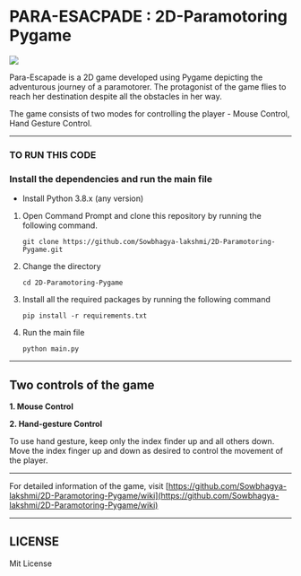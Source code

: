 # PARA-ESACPADE : 2D-Paramotoring Pygame

![](https://github.com/Sowbhagya-lakshmi/2D-Paramotoring-Pygame/blob/game-integration/Images_wiki/ICON.png)

Para-Escapade is a 2D game developed using Pygame depicting the adventurous journey of a paramotorer. The protagonist of the game flies to reach her destination despite all the obstacles in her way.

The game consists of two modes for controlling the player - Mouse Control, Hand Gesture Control.

***

### **TO RUN THIS CODE**

### Install the dependencies and run the main file

* Install Python 3.8.x (any version)

1. Open Command Prompt and clone this repository by running the following command.
      
       git clone https://github.com/Sowbhagya-lakshmi/2D-Paramotoring-Pygame.git

2. Change the directory
      
       cd 2D-Paramotoring-Pygame

3. Install all the required packages by running the following command 
       
       pip install -r requirements.txt
       
4. Run the main file

       python main.py 

***
## Two controls of the game

**1. Mouse Control**

**2. Hand-gesture Control**

To use hand gesture, keep only the index finder up and all others down. Move the index finger up and down as desired to control the movement of the player.  

***

For detailed information of the game, visit [https://github.com/Sowbhagya-lakshmi/2D-Paramotoring-Pygame/wiki](https://github.com/Sowbhagya-lakshmi/2D-Paramotoring-Pygame/wiki)

***

## LICENSE

Mit License


